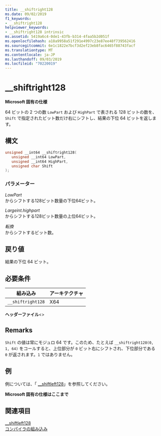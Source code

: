 ```yaml
---
title: __shiftright128
ms.date: 09/02/2019
f1_keywords:
- __shiftright128
helpviewer_keywords:
- __shiftright128 intrinsic
ms.assetid: 5419a6c4-0de1-43fb-b314-4faa5b2d051f
ms.openlocfilehash: a18a9958a51f291e4997c23e87ee48f739562416
ms.sourcegitcommit: 6e1c1822e7bcf3d2ef23eb8fac6465f88743facf
ms.translationtype: MT
ms.contentlocale: ja-JP
ms.lasthandoff: 09/03/2019
ms.locfileid: "70220019"
---
```

# <a name="__shiftright128"></a>__shiftright128

**Microsoft 固有の仕様**

64 ビットの 2 つの数 `LowPart` および `HighPart` で表される 128 ビットの数を、`Shift` で指定されたビット数だけ右にシフトし、結果の下位 64 ビットを返します。

## <a name="syntax"></a>構文

```C
unsigned __int64 __shiftright128(
   unsigned __int64 LowPart,
   unsigned __int64 HighPart,
   unsigned char Shift
);
```

### <a name="parameters"></a>パラメーター

*LowPart*\
からシフトする128ビット数量の下位64ビット。

*Largeint.highpart*\
からシフトする128ビット数量の上位64ビット。

*転換*\
からシフトするビット数。

## <a name="return-value"></a>戻り値

結果の下位 64 ビット。

## <a name="requirements"></a>必要条件

|組み込み|アーキテクチャ|
|---------------|------------------|
|`__shiftright128`|X64|

**ヘッダーファイル**\<>

## <a name="remarks"></a>Remarks

`Shift` の値は常にモジュロ 64 です。このため、たとえば `__shiftright128(0, 1, 64)` をコールすると、上位部分が `0` ビット右にシフトされ、下位部分である `0` が返されます。`1` ではありません。

## <a name="example"></a>例

例については、「 [__shiftleft128](../intrinsics/shiftleft128.md)」を参照してください。

**Microsoft 固有の仕様はここまで**

## <a name="see-also"></a>関連項目

[__shiftleft128](../intrinsics/shiftleft128.md)\
[コンパイラの組み込み](../intrinsics/compiler-intrinsics.md)
